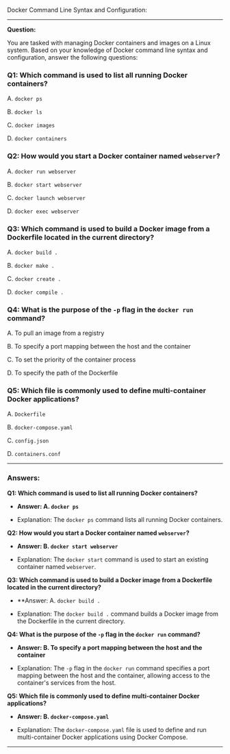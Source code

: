 Docker Command Line Syntax and Configuration:

---

**Question:**

You are tasked with managing Docker containers and images on a Linux system. Based on your knowledge of Docker command line syntax and configuration, answer the following questions:

### Q1: Which command is used to list all running Docker containers?

A. `docker ps`

B. `docker ls`

C. `docker images`

D. `docker containers`

### Q2: How would you start a Docker container named `webserver`?

A. `docker run webserver`

B. `docker start webserver`

C. `docker launch webserver`

D. `docker exec webserver`

### Q3: Which command is used to build a Docker image from a Dockerfile located in the current directory?

A. `docker build .`

B. `docker make .`

C. `docker create .`

D. `docker compile .`

### Q4: What is the purpose of the `-p` flag in the `docker run` command?

A. To pull an image from a registry

B. To specify a port mapping between the host and the container

C. To set the priority of the container process

D. To specify the path of the Dockerfile

### Q5: Which file is commonly used to define multi-container Docker applications?

A. `Dockerfile`

B. `docker-compose.yaml`

C. `config.json`

D. `containers.conf`

---

### Answers:

**Q1: Which command is used to list all running Docker containers?**

- **Answer: A. `docker ps`**

- Explanation: The `docker ps` command lists all running Docker containers.

**Q2: How would you start a Docker container named `webserver`?**

- **Answer: B. `docker start webserver`**

- Explanation: The `docker start` command is used to start an existing container named `webserver`.

**Q3: Which command is used to build a Docker image from a Dockerfile located in the current directory?**

- **Answer: A. `docker build .`

- Explanation: The `docker build .` command builds a Docker image from the Dockerfile in the current directory.

**Q4: What is the purpose of the `-p` flag in the `docker run` command?**

- **Answer: B. To specify a port mapping between the host and the container**

- Explanation: The `-p` flag in the `docker run` command specifies a port mapping between the host and the container, allowing access to the container's services from the host.

**Q5: Which file is commonly used to define multi-container Docker applications?**

- **Answer: B. `docker-compose.yaml`**

- Explanation: The `docker-compose.yaml` file is used to define and run multi-container Docker applications using Docker Compose.

---

